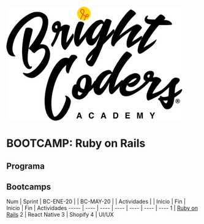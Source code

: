 ![MagmaHackers Logo](../../imgs/logo-bc.png)
# BOOTCAMP: Ruby on Rails

## Programa

## Bootcamps
Num   | Sprint | BC-ENE-20 |       | BC-MAY-20 |      | Actividades 
      |        | Inicio    | Fin   | Inicio    | Fin  | Actividades 
----- | ----   | ----       | ---- | ----      | ---- | ---- 
1 | [Ruby on Rails](https://github.com/magma-labs/BrightCoders/tree/master/bootcamp/ruby-on-rails)
2 | React Native
3 | Shopify
4 | UI/UX

